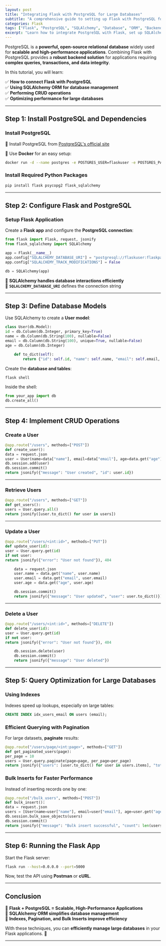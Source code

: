 ```yaml
---
layout: post
title: "Integrating Flask with PostgreSQL for Large Databases"
subtitle: "A comprehensive guide to setting up Flask with PostgreSQL for handling large-scale databases efficiently"
categories: Flask
tags: ["Flask", "PostgreSQL", "SQLAlchemy", "Database", "ORM", "Backend", "Scalability"]
excerpt: "Learn how to integrate PostgreSQL with Flask, set up SQLAlchemy ORM, optimize queries, and handle large-scale databases efficiently."
---
```

PostgreSQL is a **powerful, open-source relational database** widely used for **scalable and high-performance applications**. Combining Flask with PostgreSQL provides a **robust backend solution** for applications requiring **complex queries, transactions, and data integrity**.

In this tutorial, you will learn:

✅ **How to connect Flask with PostgreSQL**  
✅ **Using SQLAlchemy ORM for database management**  
✅ **Performing CRUD operations**  
✅ **Optimizing performance for large databases**

---

## Step 1: Install PostgreSQL and Dependencies

### Install PostgreSQL

🔹 Install PostgreSQL from [PostgreSQL's official site](https://www.postgresql.org/download/)

🔹 Use **Docker** for an easy setup:

```sh
docker run -d --name postgres -e POSTGRES_USER=flaskuser -e POSTGRES_PASSWORD=flaskpass -e POSTGRES_DB=flaskdb -p 5432:5432 postgres
```

### Install Required Python Packages

```sh
pip install flask psycopg2 flask_sqlalchemy
```

---

## Step 2: Configure Flask and PostgreSQL

### Setup Flask Application

Create a **Flask app** and configure the **PostgreSQL connection**:

```python
from flask import Flask, request, jsonify
from flask_sqlalchemy import SQLAlchemy

app = Flask(__name__)
app.config["SQLALCHEMY_DATABASE_URI"] = "postgresql://flaskuser:flaskpass@localhost/flaskdb"
app.config["SQLALCHEMY_TRACK_MODIFICATIONS"] = False

db = SQLAlchemy(app)
```

🔹 **SQLAlchemy handles database interactions efficiently**  
🔹 **`SQLALCHEMY_DATABASE_URI`** defines the connection string

---

## Step 3: Define Database Models

Use SQLAlchemy to create a **User model**:

```python
class User(db.Model):
id = db.Column(db.Integer, primary_key=True)
name = db.Column(db.String(100), nullable=False)
email = db.Column(db.String(100), unique=True, nullable=False)
age = db.Column(db.Integer)

    def to_dict(self):
        return {"id": self.id, "name": self.name, "email": self.email, "age": self.age}
```

Create the **database and tables**:

```sh
flask shell
```

Inside the shell:

```python
from your_app import db
db.create_all()
```

---

## Step 4: Implement CRUD Operations

### **Create a User**

```python
@app.route("/users", methods=["POST"])
def create_user():
data = request.json
user = User(name=data["name"], email=data["email"], age=data.get("age"))
db.session.add(user)
db.session.commit()
return jsonify({"message": "User created", "id": user.id})
```

---

### **Retrieve Users**

```python
@app.route("/users", methods=["GET"])
def get_users():
users = User.query.all()
return jsonify([user.to_dict() for user in users])
```

---

### **Update a User**

```python
@app.route("/users/<int:id>", methods=["PUT"])
def update_user(id):
user = User.query.get(id)
if not user:
return jsonify({"error": "User not found"}), 404

    data = request.json
    user.name = data.get("name", user.name)
    user.email = data.get("email", user.email)
    user.age = data.get("age", user.age)

    db.session.commit()
    return jsonify({"message": "User updated", "user": user.to_dict()})
```

---

### **Delete a User**

```python
@app.route("/users/<int:id>", methods=["DELETE"])
def delete_user(id):
user = User.query.get(id)
if not user:
return jsonify({"error": "User not found"}), 404

    db.session.delete(user)
    db.session.commit()
    return jsonify({"message": "User deleted"})
```

---

## Step 5: Query Optimization for Large Databases

### **Using Indexes**

Indexes speed up lookups, especially on large tables:

```sql
CREATE INDEX idx_users_email ON users (email);
```

### **Efficient Querying with Pagination**

For large datasets, **paginate** results:

```python
@app.route("/users/page/<int:page>", methods=["GET"])
def get_paginated_users(page):
per_page = 10
users = User.query.paginate(page=page, per_page=per_page)
return jsonify({"users": [user.to_dict() for user in users.items], "total_pages": users.pages})
```

### **Bulk Inserts for Faster Performance**

Instead of inserting records one by one:

```python
@app.route("/bulk_users", methods=["POST"])
def bulk_insert():
data = request.json
users = [User(name=user["name"], email=user["email"], age=user.get("age")) for user in data]
db.session.bulk_save_objects(users)
db.session.commit()
return jsonify({"message": "Bulk insert successful", "count": len(users)})
```

---

## Step 6: Running the Flask App

Start the Flask server:

```sh
flask run --host=0.0.0.0 --port=5000
```

Now, test the API using **Postman** or **cURL**.

---

## Conclusion

🔹 **Flask + PostgreSQL = Scalable, High-Performance Applications**  
🔹 **SQLAlchemy ORM simplifies database management**  
🔹 **Indexes, Pagination, and Bulk Inserts improve efficiency**

With these techniques, you can **efficiently manage large databases** in your Flask applications. 🚀

---
